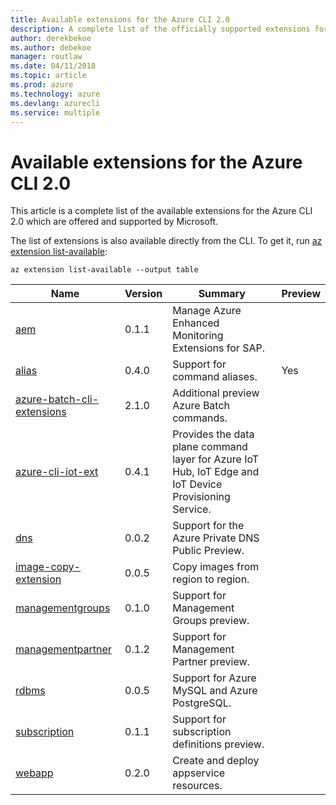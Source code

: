 ```yaml
---
title: Available extensions for the Azure CLI 2.0
description: A complete list of the officially supported extensions for the Azure CLI 2.0.
author: derekbekoe
ms.author: debekoe
manager: routlaw
ms.date: 04/11/2018
ms.topic: article
ms.prod: azure
ms.technology: azure
ms.devlang: azurecli
ms.service: multiple
---
```


# Available extensions for the Azure CLI 2.0

This article is a complete list of the available extensions for the Azure CLI 2.0 which are offered and supported by Microsoft.

The list of extensions is also available directly from the CLI. To get it, run [az extension list-available](/cli/azure/extension#az-extension-list-available):

```azurecli
az extension list-available --output table
```

| Name | Version | Summary | Preview |
|------|---------|---------|---------|
| [aem](https://github.com/Azure/azure-cli-extensions) | 0.1.1 | Manage Azure Enhanced Monitoring Extensions for SAP. |  |
| [alias](https://github.com/Azure/azure-cli-extensions) | 0.4.0 | Support for command aliases. | Yes |
| [azure-batch-cli-extensions](https://github.com/Azure/azure-batch-cli-extensions) | 2.1.0 | Additional preview Azure Batch commands. |  |
| [azure-cli-iot-ext](https://github.com/azure/azure-iot-cli-extension) | 0.4.1 | Provides the data plane command layer for Azure IoT Hub, IoT Edge and IoT Device Provisioning Service. |  |
| [dns](https://github.com/Azure/azure-cli-extensions) | 0.0.2 | Support for the Azure Private DNS Public Preview. |  |
| [image-copy-extension](https://github.com/Azure/azure-cli-extensions) | 0.0.5 | Copy images from region to region. |  |
| [managementgroups](https://github.com/Azure/azure-cli-extensions) | 0.1.0 | Support for Management Groups preview. | |
| [managementpartner](https://github.com/Azure/azure-cli-extensions) | 0.1.2 | Support for Management Partner preview. | |
| [rdbms](https://github.com/Azure/azure-cli-extensions) | 0.0.5 | Support for Azure MySQL and Azure PostgreSQL. |  |
| [subscription](https://github.com/Azure/azure-cli-extensions) | 0.1.1 | Support for subscription definitions preview. | |
| [webapp](https://github.com/Azure/azure-cli-extensions) | 0.2.0 | Create and deploy appservice resources. | |
